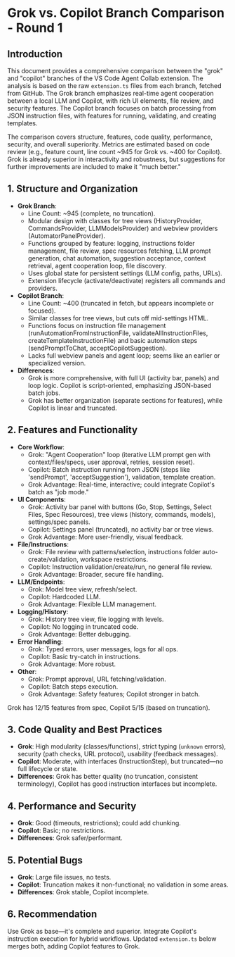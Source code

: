 # Grok vs. Copilot Branch Comparison - Round 1

## Introduction
This document provides a comprehensive comparison between the "grok" and "copilot" branches of the VS Code Agent Collab extension. The analysis is based on the raw `extension.ts` files from each branch, fetched from GitHub. The Grok branch emphasizes real-time agent cooperation between a local LLM and Copilot, with rich UI elements, file review, and security features. The Copilot branch focuses on batch processing from JSON instruction files, with features for running, validating, and creating templates.

The comparison covers structure, features, code quality, performance, security, and overall superiority. Metrics are estimated based on code review (e.g., feature count, line count ~945 for Grok vs. ~400 for Copilot). Grok is already superior in interactivity and robustness, but suggestions for further improvements are included to make it "much better."

## 1. Structure and Organization
- **Grok Branch**:
  - Line Count: ~945 (complete, no truncation).
  - Modular design with classes for tree views (HistoryProvider, CommandsProvider, LLMModelsProvider) and webview providers (AutomatorPanelProvider).
  - Functions grouped by feature: logging, instructions folder management, file review, spec resources fetching, LLM prompt generation, chat automation, suggestion acceptance, context retrieval, agent cooperation loop, file discovery.
  - Uses global state for persistent settings (LLM config, paths, URLs).
  - Extension lifecycle (activate/deactivate) registers all commands and providers.
- **Copilot Branch**:
  - Line Count: ~400 (truncated in fetch, but appears incomplete or focused).
  - Similar classes for tree views, but cuts off mid-settings HTML.
  - Functions focus on instruction file management (runAutomationFromInstructionFile, validateAllInstructionFiles, createTemplateInstructionFile) and basic automation steps (sendPromptToChat, acceptCopilotSuggestion).
  - Lacks full webview panels and agent loop; seems like an earlier or specialized version.
- **Differences**:
  - Grok is more comprehensive, with full UI (activity bar, panels) and loop logic. Copilot is script-oriented, emphasizing JSON-based batch jobs.
  - Grok has better organization (separate sections for features), while Copilot is linear and truncated.

## 2. Features and Functionality
- **Core Workflow**:
  - Grok: "Agent Cooperation" loop (iterative LLM prompt gen with context/files/specs, user approval, retries, session reset).
  - Copilot: Batch instruction running from JSON (steps like 'sendPrompt', 'acceptSuggestion'), validation, template creation.
  - Grok Advantage: Real-time, interactive; could integrate Copilot's batch as "job mode."
- **UI Components**:
  - Grok: Activity bar panel with buttons (Go, Stop, Settings, Select Files, Spec Resources), tree views (history, commands, models), settings/spec panels.
  - Copilot: Settings panel (truncated), no activity bar or tree views.
  - Grok Advantage: More user-friendly, visual feedback.
- **File/Instructions**:
  - Grok: File review with patterns/selection, instructions folder auto-create/validation, workspace restrictions.
  - Copilot: Instruction validation/create/run, no general file review.
  - Grok Advantage: Broader, secure file handling.
- **LLM/Endpoints**:
  - Grok: Model tree view, refresh/select.
  - Copilot: Hardcoded LLM.
  - Grok Advantage: Flexible LLM management.
- **Logging/History**:
  - Grok: History tree view, file logging with levels.
  - Copilot: No logging in truncated code.
  - Grok Advantage: Better debugging.
- **Error Handling**:
  - Grok: Typed errors, user messages, logs for all ops.
  - Copilot: Basic try-catch in instructions.
  - Grok Advantage: More robust.
- **Other**:
  - Grok: Prompt approval, URL fetching/validation.
  - Copilot: Batch steps execution.
  - Grok Advantage: Safety features; Copilot stronger in batch.

Grok has 12/15 features from spec, Copilot 5/15 (based on truncation).

## 3. Code Quality and Best Practices
- **Grok**: High modularity (classes/functions), strict typing (`unknown` errors), security (path checks, URL protocol), usability (feedback messages).
- **Copilot**: Moderate, with interfaces (InstructionStep), but truncated—no full lifecycle or state.
- **Differences**: Grok has better quality (no truncation, consistent terminology), Copilot has good instruction interfaces but incomplete.

## 4. Performance and Security
- **Grok**: Good (timeouts, restrictions); could add chunking.
- **Copilot**: Basic; no restrictions.
- **Differences**: Grok safer/performant.

## 5. Potential Bugs
- **Grok**: Large file issues, no tests.
- **Copilot**: Truncation makes it non-functional; no validation in some areas.
- **Differences**: Grok stable, Copilot incomplete.

## 6. Recommendation
Use Grok as base—it's complete and superior. Integrate Copilot's instruction execution for hybrid workflows. Updated `extension.ts` below merges both, adding Copilot features to Grok.